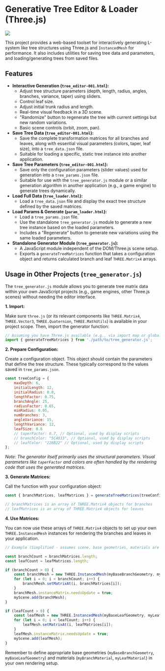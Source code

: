 # Generative Tree Editor & Loader (Three.js)

<img src="./tree_editor.png" />

This project provides a web-based toolset for interactively generating L-system like tree structures using Three.js and `InstancedMesh` for performance. It also includes utilities for saving tree data and parameters, and loading/generating trees from saved files.

## Features

*   **Interactive Generation (`tree_editor-001.html`):**
    *   Adjust tree structure parameters (depth, length, radius, angles, branches, variance, taper) using sliders.
    *   Control leaf size.
    *   Adjust initial trunk radius and length.
    *   Real-time visual feedback in a 3D scene.
    *   "Randomize" button to regenerate the tree with current settings but new random variations.
    *   Basic scene controls (orbit, zoom, pan).
*   **Save Tree Data (`tree_editor-001.html`):**
    *   Save the complete transformation matrices for all branches and leaves, along with essential visual parameters (colors, taper, leaf size), into a `tree_data.json` file.
    *   Suitable for loading a specific, static tree instance into another application.
*   **Save Tree Parameters (`tree_editor-001.html`):**
    *   Save only the configuration parameters (slider values) used for generation into a `tree_params.json` file.
    *   Suitable for use with the `tree_generator.js` module or a similar generation algorithm in another application (e.g., a game engine) to generate trees dynamically.
*   **Load Full Data (`tree_loader.html`):**
    *   Load a `tree_data.json` file and display the exact tree structure defined by the saved matrices.
*   **Load Params & Generate (`param_loader.html`):**
    *   Load a `tree_params.json` file.
    *   Use the standalone `tree_generator.js` module to generate a new tree instance based on the loaded parameters.
    *   Includes a "Regenerate" button to generate new variations using the same loaded parameters.
*   **Standalone Generator Module (`tree_generator.js`):**
    *   A JavaScript module independent of the DOM/Three.js scene setup.
    *   Exports a `generateTreeMatrices` function that takes a configuration object and returns calculated branch and leaf `THREE.Matrix4` arrays.

## Usage in Other Projects (`tree_generator.js`)

The `tree_generator.js` module allows you to generate tree matrix data within your own JavaScript projects (e.g., game engines, other Three.js scenes) without needing the editor interface.

**1. Import:**

Make sure `three.js` (or its relevant components like `THREE.Matrix4`, `THREE.Vector3`, `THREE.Quaternion`, `THREE.MathUtils`) is available in your project scope. Then, import the generator function:

```javascript
// Assuming you have Three.js available (e.g., via import map or global)
import { generateTreeMatrices } from './path/to/tree_generator.js';
```

**2. Prepare Configuration:**

Create a configuration object. This object should contain the parameters that define the tree structure. These typically correspond to the values saved in `tree_params.json`.

```javascript
const treeConfig = {
    maxDepth: 6,
    initialLength: 12,
    initialRadius: 0.8,
    lengthFactor: 0.75,
    branchAngle: 25,
    radiusFactor: 0.65,
    minRadius: 0.05,
    numBranches: 3,
    angleVariance: 15,
    lengthVariance: 12,
    leafSize: 0.6
    // taperFactor: 0.7, // Optional, used by display scripts
    // branchColor: "5C4033", // Optional, used by display scripts
    // leafColor: "228B22" // Optional, used by display scripts
};
```
*Note: The generator itself primarily uses the structural parameters. Visual parameters like `taperFactor` and colors are often handled by the rendering code that *uses* the generated matrices.*

**3. Generate Matrices:**

Call the function with your configuration object:

```javascript
const { branchMatrices, leafMatrices } = generateTreeMatrices(treeConfig);

// branchMatrices is an array of THREE.Matrix4 objects for branches
// leafMatrices is an array of THREE.Matrix4 objects for leaves
```

**4. Use Matrices:**

You can now use these arrays of `THREE.Matrix4` objects to set up your own `THREE.InstancedMesh` instances for rendering the branches and leaves in your application.

```javascript
// Example (Simplified - assumes scene, base geometries, materials are set up)

const branchCount = branchMatrices.length;
const leafCount = leafMatrices.length;

if (branchCount > 0) {
    const branchMesh = new THREE.InstancedMesh(myBaseBranchGeometry, myBranchMaterial, branchCount);
    for (let i = 0; i < branchCount; i++) {
        branchMesh.setMatrixAt(i, branchMatrices[i]);
    }
    branchMesh.instanceMatrix.needsUpdate = true;
    myScene.add(branchMesh);
}

if (leafCount > 0) {
    const leafMesh = new THREE.InstancedMesh(myBaseLeafGeometry, myLeafMaterial, leafCount);
    for (let i = 0; i < leafCount; i++) {
        leafMesh.setMatrixAt(i, leafMatrices[i]);
    }
    leafMesh.instanceMatrix.needsUpdate = true;
    myScene.add(leafMesh);
}
```

Remember to define appropriate base geometries (`myBaseBranchGeometry`, `myBaseLeafGeometry`) and materials (`myBranchMaterial`, `myLeafMaterial`) in your own rendering setup. 
